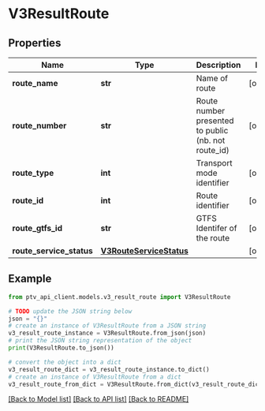 # V3ResultRoute


## Properties

Name | Type | Description | Notes
------------ | ------------- | ------------- | -------------
**route_name** | **str** | Name of route | [optional] 
**route_number** | **str** | Route number presented to public (nb. not route_id) | [optional] 
**route_type** | **int** | Transport mode identifier | [optional] 
**route_id** | **int** | Route identifier | [optional] 
**route_gtfs_id** | **str** | GTFS Identifer of the route | [optional] 
**route_service_status** | [**V3RouteServiceStatus**](V3RouteServiceStatus.md) |  | [optional] 

## Example

```python
from ptv_api_client.models.v3_result_route import V3ResultRoute

# TODO update the JSON string below
json = "{}"
# create an instance of V3ResultRoute from a JSON string
v3_result_route_instance = V3ResultRoute.from_json(json)
# print the JSON string representation of the object
print(V3ResultRoute.to_json())

# convert the object into a dict
v3_result_route_dict = v3_result_route_instance.to_dict()
# create an instance of V3ResultRoute from a dict
v3_result_route_from_dict = V3ResultRoute.from_dict(v3_result_route_dict)
```
[[Back to Model list]](../README.md#documentation-for-models) [[Back to API list]](../README.md#documentation-for-api-endpoints) [[Back to README]](../README.md)


